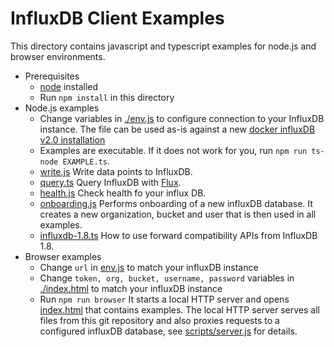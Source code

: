 # InfluxDB Client Examples

This directory contains javascript and typescript examples for node.js and browser environments.

- Prerequisites
  - [node](https://nodejs.org/en/) installed
  - Run `npm install` in this directory
- Node.js examples
  - Change variables in [./env.js](env.js) to configure connection to your InfluxDB instance. The file can be used as-is against a new [docker influxDB v2.0 installation](https://v2.docs.influxdata.com/v2.0/get-started/)
  - Examples are executable. If it does not work for you, run `npm run ts-node EXAMPLE.ts`.
  - [write.js](./write.js)
    Write data points to InfluxDB.
  - [query.ts](./query.ts)
    Query InfluxDB with [Flux](https://v2.docs.influxdata.com/v2.0/query-data/get-started/).
  - [health.js](./health.js)
    Check health fo your influx DB.
  - [onboarding.js](./onboarding.js)
    Performs onboarding of a new influxDB database. It creates a new organization, bucket and user that is then used in all examples.
  - [influxdb-1.8.ts](./influxdb-1.8.ts)
    How to use forward compatibility APIs from InfluxDB 1.8.
- Browser examples
  - Change `url` in [env.js](./env.js) to match your influxDB instance
  - Change `token, org, bucket, username, password` variables in [./index.html](index.html) to match your influxDB instance
  - Run `npm run browser`
    It starts a local HTTP server and opens [index.html](./index.html) that contains examples.
    The local HTTP server serves all files from this git repository and also proxies requests
    to a configured influxDB database, see [scripts/server.js](./scripts/server.js) for details.
